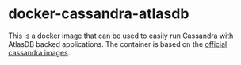 # docker-cassandra-atlasdb

This is a docker image that can be used to easily run Cassandra with AtlasDB backed applications.  The container is based on the
[official cassandra images](https://hub.docker.com/_/cassandra/).